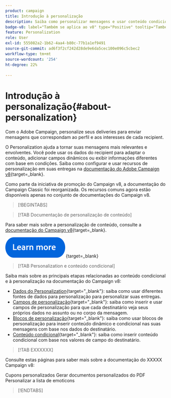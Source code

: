 ```yaml
---
product: campaign
title: Introdução à personalização
description: Saiba como personalizar mensagens e usar conteúdo condicional no Campaign
badge-v8: label="Também se aplica ao v8" type="Positive" tooltip="Também se aplica ao Campaign v8"
feature: Personalization
role: User
exl-id: 555082a2-1b62-4aa4-b80c-77b1a1ef9491
source-git-commit: ad6f3f2cf242d28de9e6da5cec100e096c5cbec2
workflow-type: tm+mt
source-wordcount: '254'
ht-degree: 22%

---
```


# Introdução à personalização{#about-personalization}

Com o Adobe Campaign, personalize seus deliveries para enviar mensagens que correspondam ao perfil e aos interesses de cada recipient.

O Personalization ajuda a tornar suas mensagens mais relevantes e envolventes. Você pode usar os dados do recipient para adaptar o conteúdo, adicionar campos dinâmicos ou exibir informações diferentes com base em condições. Saiba como configurar e usar recursos de personalização em suas entregas na [documentação do Adobe Campaign v8](https://experienceleague.adobe.com/docs/campaign/campaign-v8/send/personalize/personalize.html){target=_blank}.

Como parte da iniciativa de promoção do Campaign v8, a documentação do Campaign Classic foi reorganizada. Os recursos comuns agora estão disponíveis apenas no conjunto de documentações do Campaign v8.

>[!BEGINTABS]

>[!TAB Documentação de personalização de conteúdo]

Para saber mais sobre a personalização de conteúdo, consulte a [documentação do Campaign v8](https://experienceleague.adobe.com/docs/campaign/campaign-v8/send/personalize/personalize.html){target=_blank}.


[![imagem](../../assets/do-not-localize/learn-more-button.svg)](https://experienceleague.adobe.com/docs/campaign/campaign-v8/send/personalize/personalize.html){target=_blank}


>[!TAB Personalization e conteúdo condicional]

Saiba mais sobre as principais etapas relacionadas ao conteúdo condicional e à personalização na documentação do Campaign v8:

* [Dados do Personalization](https://experienceleague.adobe.com/docs/campaign/campaign-v8/send/personalize/personalization-data.html){target="_blank"}: saiba como usar diferentes fontes de dados para personalização para personalizar suas entregas.
* [Campos de personalização](https://experienceleague.adobe.com/docs/campaign/campaign-v8/send/personalize/personalization-fields.html){target="_blank"}: saiba como inserir e usar campos de personalização para que cada destinatário veja seus próprios dados no assunto ou no corpo da mensagem.
* [Blocos de personalização](https://experienceleague.adobe.com/docs/campaign/campaign-v8/send/personalize/personalization-blocks.html){target="_blank"}: saiba como usar blocos de personalização para inserir conteúdo dinâmico e condicional nas suas mensagens com base nos dados do destinatário.
* [Conteúdo condicional](https://experienceleague.adobe.com/docs/campaign/campaign-v8/send/personalize/conditions.html){target="_blank"}: saiba como inserir conteúdo condicional com base nos valores de campo do destinatário.

>[!TAB EXXXXXX]

Consulte estas páginas para saber mais sobre a documentação do XXXXX Campaign v8:

Cupons personalizados
Gerar documentos personalizados do PDF
Personalizar a lista de emoticons

>[!ENDTABS]





<!--
Adobe Campaign lets you mass deliver personalized electronic messages to a target population.

Before starting sending emails:

* Make sure recipient profiles contain at least an email address.
* Learn more about the Adobe Campaign [Delivery best practices](delivery-best-practices.md).
* Read out these sections to learn more about Deliverability: [Deliverability management in Campaign](about-deliverability.md) and [Deliverability best practices guide](https://experienceleague.adobe.com/docs/deliverability-learn/deliverability-best-practice-guide/introduction.html).

The key steps to send an email are as follows:

* [Create an email delivery](creating-an-email-delivery.md)
* [Define the target population](steps-defining-the-target-population.md)
* [Define the email content](defining-the-email-content.md)
* [Send the email](sending-messages.md)
* [Monitor the delivery](about-delivery-monitoring.md)

The sections below provide information that is specific to the email channel. For global information on how to create a delivery, refer to [this section](steps-about-delivery-creation-steps.md).
-->
